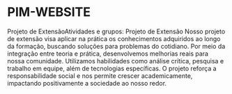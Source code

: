# PIM-WEBSITE

Projeto de ExtensãoAtividades e grupos: Projeto de Extensão
Nosso projeto de extensão visa aplicar na prática os conhecimentos adquiridos ao longo da formação, buscando soluções para problemas do cotidiano. Por meio da integração entre teoria e prática, desenvolvemos melhorias reais para nossa comunidade. Utilizamos habilidades como análise crítica, pesquisa e trabalho em equipe, além de tecnologias específicas. O projeto reforça a responsabilidade social e nos permite crescer academicamente, impactando positivamente a sociedade ao nosso redor.
